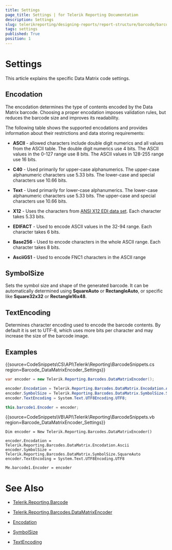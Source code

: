 ```yaml
---
title: Settings
page_title: Settings | for Telerik Reporting Documentation
description: Settings
slug: telerikreporting/designing-reports/report-structure/barcode/barcode-types/2d-barcodes/data-matrix/settings
tags: settings
published: True
position: 1
---
```


# Settings



This article explains the specific Data Matrix code settings.

## Encodation

The encodation determines the type of contents encoded by the Data Matrix barcode. Choosing a proper encodation imposes validation rules, but reduces the barcode size and improves its readability.

The following table shows the supported encodations and provides information about their restrictions and data storing requirements:

* __ASCII__ - allowed characters include double digit numerics and all values from the ASCII table.               The double digit numerics use 4 bits. The ASCII values in the 0-127 range use 8 bits. The ASCII values in 128-255 range use 16 bits.             

* __C40__ - Used primarily for upper-case alphanumerics.               The upper-case alphanumeric characters use 5.33 bits.               The lower-case and special characters use 10.66 bits.             

* __Text__ - Used primarily for lower-case alphanumerics.               The lower-case alphanumeric characters use 5.33 bits.               The upper-case and special characters use 10.66 bits.             

* __X12__ - Uses the characters from                [ANSI X12 EDI data set](https://edi3.dicentral.com/ansi-x12).               Each character takes 5.33 bits.             

* __EDIFACT__ - Used to encode ASCII values in the 32-94 range.               Each character takes 6 bits.             

* __Base256__ - Used to encode characters in the whole ASCII range.               Each character takes 8 bits.             

* __AsciiGS1__ - Used to encode FNC1 characters in the ASCII range             

## SymbolSize

Sets the symbol size and shape of the generated barcode. It can be automatically determined using           __SquareAuto__ or __RectangleAuto__,           or specific like __Square32x32__ or __Rectangle16x48__.         

## TextEncoding

Determines character encoding used to encode the barcode contents. By default it is set to UTF-8,          which uses more bits per character and may increase the size of the barcode image.         

## Examples

{{source=CodeSnippets\CS\API\Telerik\Reporting\BarcodeSnippets.cs region=Barcode_DataMatrixEncoder_Settings}}
````cs
var encoder = new Telerik.Reporting.Barcodes.DataMatrixEncoder();

encoder.Encodation = Telerik.Reporting.Barcodes.DataMatrix.Encodation.Ascii;
encoder.SymbolSize = Telerik.Reporting.Barcodes.DataMatrix.SymbolSize.SquareAuto;
encoder.TextEncoding = System.Text.UTF8Encoding.UTF8;

this.barcode1.Encoder = encoder;
````
{{source=CodeSnippets\VB\API\Telerik\Reporting\BarcodeSnippets.vb region=Barcode_DataMatrixEncoder_Settings}}
````vbnet
Dim encoder = New Telerik.Reporting.Barcodes.DataMatrixEncoder()

encoder.Encodation = Telerik.Reporting.Barcodes.DataMatrix.Encodation.Ascii
encoder.SymbolSize = Telerik.Reporting.Barcodes.DataMatrix.SymbolSize.SquareAuto
encoder.TextEncoding = System.Text.UTF8Encoding.UTF8

Me.barcode1.Encoder = encoder
````

# See Also
 

* [Telerik.Reporting.Barcode](/reporting/api/Telerik.Reporting.Barcode)  

* [Telerik.Reporting.Barcodes.DataMatrixEncoder](/reporting/api/Telerik.Reporting.Barcodes.DataMatrixEncoder)  

* [Encodation](/reporting/api/Telerik.Reporting.Barcodes.DataMatrix#Telerik_Reporting_Barcodes_DataMatrix_Encodation)  

* [SymbolSize](/reporting/api/Telerik.Reporting.Barcodes.DataMatrix#Telerik_Reporting_Barcodes_DataMatrix_SymbolSize) 

 

* [TextEncoding](https://docs.microsoft.com/en-us/dotnet/api/system.text.encoding)

